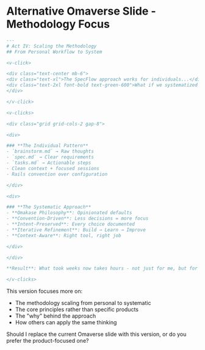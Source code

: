 # Alternative Omaverse Slide - Methodology Focus

```markdown
---
# Act IV: Scaling the Methodology
## From Personal Workflow to System

<v-click>

<div class="text-center mb-6">
<div class="text-xl">The SpecFlow approach works for individuals...</div>
<div class="text-2xl font-bold text-green-600">What if we systematized it for teams?</div>
</div>

</v-click>

<v-clicks>

<div class="grid grid-cols-2 gap-8">

<div>

### **The Individual Pattern**
- `brainstorm.md` → Raw thoughts
- `spec.md` → Clear requirements
- `tasks.md` → Actionable steps
- Clean context + focused sessions
- Rails convention over configuration

</div>

<div>

### **The Systematic Approach**
- **Omakase Philosophy**: Opinionated defaults
- **Convention-Driven**: Less decisions = more focus
- **Intent-Preserved**: Every choice documented
- **Iterative Refinement**: Build → Learn → Improve
- **Context-Aware**: Right tool, right job

</div>

</div>

**Result**: What took weeks now takes hours - not just for me, but for any builder

</v-clicks>
```

This version focuses more on:
- The methodology scaling from personal to systematic
- The core principles rather than specific products
- The "why" behind the approach
- How others can apply the same thinking

Should I replace the current Omaverse slide with this version, or do you prefer the product-focused one?